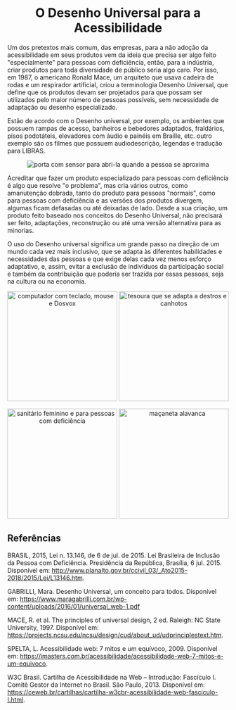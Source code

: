 <h1 align="center">O Desenho Universal para a Acessibilidade</h1>

Um dos pretextos mais comum, das empresas, para a não adoção da acessibilidade em seus produtos vem da ideia que precisa ser algo feito "especialmente" para pessoas com deficiência, então, para a indústria, criar produtos para toda diversidade de público seria algo caro. Por isso, em 1987, o americano Ronald Mace, um arquiteto que usava cadeira de rodas e um respirador artificial, criou a terminologia Desenho Universal, que define que os produtos devam ser projetados para que possam ser utilizados pelo maior número de pessoas possíveis, sem necessidade de adaptação ou desenho especializado.

Estão de acordo com o Desenho universal, por exemplo, os ambientes que possuem rampas de acesso, banheiros e bebedores adaptados, fraldários, pisos podotáteis, elevadores com áudio e painéis em Braille, etc. outro exemplo são os filmes que possuem audiodescrição, legendas e tradução para LIBRAS.

<p align="center">
  <img src="https://user-images.githubusercontent.com/27368585/108396156-4dbb9f80-71f5-11eb-9afc-0f35066ee900.png" alt="porta com sensor para abri-la quando a pessoa se aproxima">
</p>

Acreditar que fazer um produto especializado para pessoas com deficiência é algo que resolve "o problema", mas cria vários outros, como amanutenção dobrada, tanto do produto para pessoas "normais", como para pessoas com deficiência e as versões dos produtos divergem, algumas ficam defasadas ou até deixadas de lado. Desde a sua criação, um produto feito baseado nos conceitos do Desenho Universal, não precisará ser feito, adaptações, reconstrução ou até uma versão alternativa para as minorias.

O uso do Desenho universal significa um grande passo na direção de um mundo cada vez mais inclusivo, que se adapta às diferentes habilidades e necessidades das pessoas e
que exige delas cada vez menos esforço adaptativo, e, assim, evitar a exclusão de indivíduos da participação social e também da contribuição que poderia ser trazida por essas pessoas, seja na cultura ou na economia.


<p align="center">
  <img width="250" src="https://user-images.githubusercontent.com/27368585/108396875-1e596280-71f6-11eb-8710-debf587c402e.png" alt="computador com teclado, mouse e Dosvox">
  <img width="250" src="https://user-images.githubusercontent.com/27368585/108396916-2a452480-71f6-11eb-8713-c538ab3b2dbc.png" alt="tesoura que se adapta a destros e canhotos">
</p>
  
<p align="center" valig>
  <img width="250" src="https://user-images.githubusercontent.com/27368585/108397589-e0107300-71f6-11eb-9e38-eddb55e8f884.png" alt="sanitário feminino e para pessoas com deficiência">
  <img width="250" src="https://user-images.githubusercontent.com/27368585/108397057-56f93c00-71f6-11eb-8f53-1558c554ef49.png" alt="maçaneta alavanca">
</p>

## Referências

BRASIL, 2015, Lei n. 13.146, de 6 de jul. de 2015. Lei Brasileira de Inclusão da Pessoa com Deficiência. Presidência da República, Brasília, 6 jul. 2015. Disponível em:
<http://www.planalto.gov.br/ccivil_03/_Ato2015-2018/2015/Lei/L13146.htm>.

GABRILLI, Mara. Desenho Universal, um conceito para todos. Disponível em: <https://www.maragabrilli.com.br/wp-content/uploads/2016/01/universal_web-1.pdf>

MACE, R. et al. The principles of universal design, 2 ed. Raleigh: NC State University, 1997. Disponível em: <https://projects.ncsu.edu/ncsu/design/cud/about_ud/udprinciplestext.htm>.

SPELTA, L. Acessibilidade web: 7 mitos e um equívoco, 2009. Disponível em: <https://imasters.com.br/acessibilidade/acessibilidade-web-7-mitos-e-um-equivoco>.

W3C Brasil. Cartilha de Acessibilidade na Web – Introdução: Fascículo I. Comitê Gestor da Internet no Brasil. São Paulo, 2013. Disponível em: <https://ceweb.br/cartilhas/cartilha-w3cbr-acessibilidade-web-fasciculo-I.html>.
